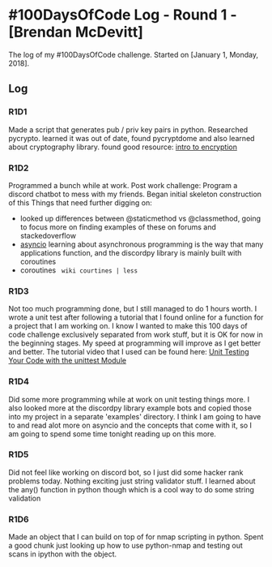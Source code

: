 # #100DaysOfCode Log - Round 1 - [Brendan McDevitt]

The log of my #100DaysOfCode challenge. Started on [January 1, Monday, 2018].

## Log

### R1D1 
Made a script that generates pub / priv key pairs in python. Researched
pycrypto. learned it was out of date, found pycryptdome and also learned about
cryptography library. found good resource: [intro to encryption](https://www.blog.pythonlibrary.org/2016/05/18/python-3-an-intro-to-encryption/)

### R1D2
Programmed a bunch while at work. Post work challenge: Program a discord
chatbot to mess with my friends. Began initial skeleton construction of this 
Things that need further digging on:
- looked up differences between @staticmethod vs @classmethod, going to focus
more on finding examples of these on forums and stackedoverflow
- [asyncio](https://docs.python.org/3/library/asyncio.html) learning about
  asynchronous programming is the way that many applications function, and the
  discordpy library is mainly built with coroutines 
- coroutines `` wiki courtines | less``


### R1D3 
Not too much programming done, but I still managed to do 1 hours worth. I
wrote a unit test after following a tutorial that I found online for a function
for a project that I am working on. I know I wanted to make this 100 days of
code challenge exclusively separated from work stuff, but it is OK for now in
the beginning stages. My speed at programming will improve as I get better and
better. The tutorial video that I used can be found here: 
[Unit Testing Your Code with the unittest Module](https://www.youtube.com/watch?v=6tNS--WetLI)


### R1D4
Did some more programming while at work on unit testing things more. I also
looked more at the discordpy library example bots and copied those into my
project in a separate 'examples' directory. I think I am going to have to and
read alot more on asyncio and the concepts that come with it, so I am going to
spend some time tonight reading up on this more.


### R1D5
Did not feel like working on discord bot, so I just did some hacker rank
problems today. Nothing exciting just string validator stuff. I learned about
the any() function in python though which is a cool way to do some string
validation

### R1D6
Made an object that I can build on top of for nmap scripting in python. Spent a
good chunk just looking up how to use python-nmap and testing out scans in
ipython with the object.
